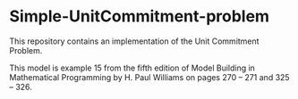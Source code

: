 # Simple-UnitCommitment-problem

This repository contains an implementation of the Unit Commitment Problem.

This model is example 15 from the fifth edition of Model Building in Mathematical Programming by H. Paul Williams on pages 270 – 271 and 325 – 326.


